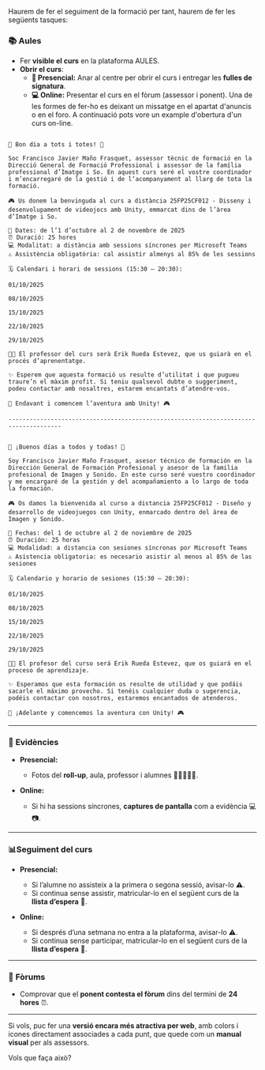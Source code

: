 
Haurem de fer el seguiment de la formació per tant, haurem de fer les següents tasques:

### 📚 **Aules**

* Fer **visible el curs** en la plataforma AULES.
* **Obrir el curs**:
    * **🏫 Presencial:** Anar al centre per obrir el curs i entregar les **fulles de signatura**.
    * **💻 Online:** Presentar el curs en el fòrum (assessor i ponent). Una de les formes de fer-ho es deixant un missatge en el apartat d'anuncis o en el foro. A continuació pots vore un example d'obertura d'un curs on-line.

```

🌟 Bon dia a tots i totes! 🌟

Soc Francisco Javier Maño Frasquet, assessor tècnic de formació en la Direcció General de Formació Professional i assessor de la família professional d’Imatge i So. En aquest curs seré el vostre coordinador i m’encarregaré de la gestió i de l’acompanyament al llarg de tota la formació.

🎮 Us donem la benvinguda al curs a distància 25FP25CF012 - Disseny i desenvolupament de videojocs amb Unity, emmarcat dins de l’àrea d’Imatge i So.

📅 Dates: de l’1 d’octubre al 2 de novembre de 2025
⏰ Duració: 25 hores
💻 Modalitat: a distància amb sessions síncrones per Microsoft Teams
⚠️ Assistència obligatòria: cal assistir almenys al 85% de les sessions

🗓️ Calendari i horari de sessions (15:30 – 20:30):

01/10/2025

08/10/2025

15/10/2025

22/10/2025

29/10/2025

👨‍🏫 El professor del curs serà Erik Rueda Estevez, que us guiarà en el procés d’aprenentatge.

✨ Esperem que aquesta formació us resulte d’utilitat i que pugueu traure’n el màxim profit. Si teniu qualsevol dubte o suggeriment, podeu contactar amb nosaltres, estarem encantats d’atendre-vos.

🚀 Endavant i comencem l’aventura amb Unity! 🎮

-------------------------------------------------------------------------------------


🌟 ¡Buenos días a todos y todas! 🌟

Soy Francisco Javier Maño Frasquet, asesor técnico de formación en la Dirección General de Formación Profesional y asesor de la familia profesional de Imagen y Sonido. En este curso seré vuestro coordinador y me encargaré de la gestión y del acompañamiento a lo largo de toda la formación.

🎮 Os damos la bienvenida al curso a distancia 25FP25CF012 - Diseño y desarrollo de videojuegos con Unity, enmarcado dentro del área de Imagen y Sonido.

📅 Fechas: del 1 de octubre al 2 de noviembre de 2025
⏰ Duración: 25 horas
💻 Modalidad: a distancia con sesiones síncronas por Microsoft Teams
⚠️ Asistencia obligatoria: es necesario asistir al menos al 85% de las sesiones

🗓️ Calendario y horario de sesiones (15:30 – 20:30):

01/10/2025

08/10/2025

15/10/2025

22/10/2025

29/10/2025

👨‍🏫 El profesor del curso será Erik Rueda Estevez, que os guiará en el proceso de aprendizaje.

✨ Esperamos que esta formación os resulte de utilidad y que podáis sacarle el máximo provecho. Si tenéis cualquier duda o sugerencia, podéis contactar con nosotros, estaremos encantados de atenderos.

🚀 ¡Adelante y comencemos la aventura con Unity! 🎮

```



---

### 📸 **Evidències** 

* **Presencial:**

  * Fotos del **roll-up**, aula, professor i alumnes 🏫👩‍🏫👨‍🎓.
* **Online:**

  * Si hi ha sessions síncrones, **captures de pantalla** com a evidència 💻📷.

---

### 📊**Seguiment del curs** 

* **Presencial:**

  * Si l’alumne no assisteix a la primera o segona sessió, avisar-lo ⚠️.
  * Si continua sense assistir, matricular-lo en el següent curs de la **llista d’espera** 📝.
* **Online:**

  * Si després d’una setmana no entra a la plataforma, avisar-lo ⚠️.
  * Si continua sense participar, matricular-lo en el següent curs de la **llista d’espera** 📝.

---

### 💬 **Fòrums**

* Comprovar que el **ponent contesta el fòrum** dins del termini de **24 hores** ⏰.

---

Si vols, puc fer una **versió encara més atractiva per web**, amb colors i icones directament associades a cada punt, que quede com un **manual visual** per als assessors.

Vols que faça això?

